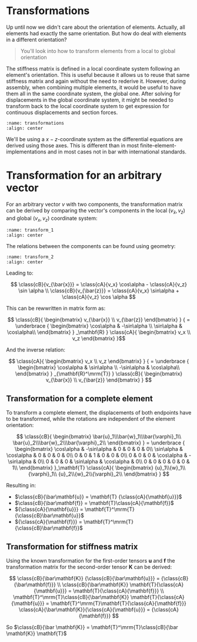 # Transformations

Up until now we didn't care about the orientation of elements. Actually, all elements had exactly the same orientation. But how do deal with elements in a different orientation?

> You'll look into how to transform elements from a local to global orientation

The stiffness matrix is defined in a local coordinate system following an element's orientation. This is useful because it allows us to reuse that same stiffness matrix  and  again without the need to rederive it. However, during assembly, when combining multiple elements, it would be useful to have them all in the same coordinate system, the global one. After solving for displacements in the global coordinate system, it might be needed to transform back to the local coordinate system to get expression for continuous displacements and section forces.

```{figure} transformations.svg
:name: transformations
:align: center
```

We'll be using a $x-z$-coordinate system as the differential equations are derived using those axes. This is different than in most finite-element-implementations and in most cases not in bar with international standards.

# Transformation for an arbitrary vector

For an arbitrary vector $v$ with two components, the transformation matrix can be derived by comparing the vector's components in the local ($v_{\bar x}, v_{\bar z}$) and global ($v_x,v_z$) coordinate system:

```{figure} transform_1.svg
:name: transform_1
:align: center
```

The relations between the components can be found using geometry:

```{figure} transform_2.svg
:name: transform_2
:align: center
```

Leading to:

$$
\class{cB}{v_{\bar{x}}} = \class{cA}{v_x} \cos\alpha - \class{cA}{v_z} \sin \alpha \\
\class{cB}{v_{\bar{z}}} = \class{cA}{v_x} \sin\alpha + \class{cA}{v_z} \cos \alpha
$$

This can be rewwritten in matrix form as:

$$ \class{cB}{
      \begin{bmatrix}
	v_{\bar{x}} \\ v_{\bar{z}}
      \end{bmatrix}
      }
      {
      =
      \underbrace
      {
	\begin{bmatrix}
	  \cos\alpha & -\sin\alpha \\ \sin\alpha & \cos\alpha\\
	\end{bmatrix}
      }
      _\mathbf{R}
      }
      \class{cA}{
      \begin{bmatrix}
	v_x \\ v_z
      \end{bmatrix}
      }$$

And the inverse relation:

$$
\class{cA}{
      \begin{bmatrix}
	v_x \\ v_z
      \end{bmatrix}
      }
      {
      =
      \underbrace
      {
	\begin{bmatrix}
	  \cos\alpha & \sin\alpha \\ -\sin\alpha & \cos\alpha\\
	\end{bmatrix}
      }
      _{\mathbf{R}^\mrm{T}}
      }
      \class{cB}{
      \begin{bmatrix}
	v_{\bar{x}} \\ v_{\bar{z}}
      \end{bmatrix}
      }
$$

## Transformation for a complete element

To transform a complete element, the displacements of both endpoints have to be transformed, while the rotations are independent of the element orientation:

$$
      \class{cB}{
	\begin{bmatrix}
	  \bar{u}_1\\\bar{w}_1\\\bar{\varphi}_1\\
	  \bar{u}_2\\\bar{w}_2\\\bar{\varphi}_2\\
	\end{bmatrix}
      }
      =
      \underbrace
      {
	\begin{bmatrix}
	  \cos\alpha & -\sin\alpha & 0 & 0 & 0 & 0\\
	  \sin\alpha &  \cos\alpha & 0 & 0 & 0 & 0\\
	  0 & 0 & 1 & 0 & 0 & 0\\
	  0 & 0 & 0 & \cos\alpha & -\sin\alpha & 0\\
	  0 & 0 & 0 & \sin\alpha &  \cos\alpha & 0\\
	  0 & 0 & 0 & 0 & 0 & 1\\
	\end{bmatrix}
      }_\mathbf{T}
      \class{cA}{
	\begin{bmatrix}
	  {u}_1\\{w}_1\\{\varphi}_1\\
	  {u}_2\\{w}_2\\{\varphi}_2\\
	\end{bmatrix}
      }
$$

Resulting in:

- $\class{cB}{\bar\mathbf{u}} = \mathbf{T} {\class{cA}{\mathbf{u}}}$
- $\class{cB}{\bar\mathbf{f}} = \mathbf{T}\class{cA}{\mathbf{f}}$
- ${\class{cA}{\mathbf{u}}} = \mathbf{T}^\mrm{T}{\class{cB}\bar\mathbf{u}}$
- ${\class{cA}{\mathbf{f}}} = \mathbf{T}^\mrm{T}{\class{cB}\bar\mathbf{f}}$

## Transformation for stiffness matrix

Using the known transformation for the first-order tensors $\mathbf{u}$ and $\mathbf{f}$ the transformation matrix for the second-order tensor $\mathbf{K}$ can be derived:

$$
\class{cB}{\bar\mathbf{K}} {\class{cB}{\bar\mathbf{u}}} = {\class{cB}{\bar\mathbf{f}}} \\
\class{cB}{\bar\mathbf{K}} \mathbf{T}{\class{cA}{\mathbf{u}}} = \mathbf{T}{\class{cA}{\mathbf{f}}} \\
\mathbf{T}^\mrm{T}\class{cB}{\bar\mathbf{K}} \mathbf{T}{\class{cA}{\mathbf{u}}} = \mathbf{T}^\mrm{T}\mathbf{T}{\class{cA}{\mathbf{f}}}
\class{cA}{\bar\mathbf{K}}{\class{cA}{\mathbf{u}}} = {\class{cA}{\mathbf{f}}} 
$$

So $\class{cB}{\bar \mathbf{K}} = \mathbf{T}^\mrm{T}\class{cB}{\bar \mathbf{K}} \mathbf{T}$